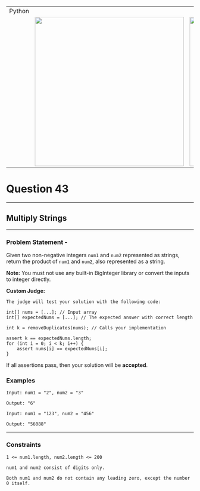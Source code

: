 ||||
|---|---|---|
|Python|
||<img src = 'https://awesomescreenshot.s3.amazonaws.com/image/4900480/44170846-a601fd31575b0215b352524fc304b1b6.png?X-Amz-Algorithm=AWS4-HMAC-SHA256&X-Amz-Credential=AKIAJSCJQ2NM3XLFPVKA%2F20231110%2Fus-east-1%2Fs3%2Faws4_request&X-Amz-Date=20231110T132811Z&X-Amz-Expires=28800&X-Amz-SignedHeaders=host&X-Amz-Signature=1657d343dc972aefd61ceb7280316a15a3e5bc7f56d98408ede39d6f1cee0659' width = 400>|<img src = 'https://awesomescreenshot.s3.amazonaws.com/image/4900480/44170858-53d98505e542410c05e8d852be85d32b.png?X-Amz-Algorithm=AWS4-HMAC-SHA256&X-Amz-Credential=AKIAJSCJQ2NM3XLFPVKA%2F20231110%2Fus-east-1%2Fs3%2Faws4_request&X-Amz-Date=20231110T132849Z&X-Amz-Expires=28800&X-Amz-SignedHeaders=host&X-Amz-Signature=83873bab07372d6cbfa99153a1fa22f5faf9a42935673754756437107c68de49' width = 400>


# Question 43
****
## Multiply Strings  

****
### Problem Statement -

Given two non-negative integers `num1` and `num2` represented as strings, return the product of `num1` and `num2`, also represented as a string.

**Note:** You must not use any built-in BigInteger library or convert the inputs to integer directly.

**Custom Judge:**
```
The judge will test your solution with the following code:

int[] nums = [...]; // Input array
int[] expectedNums = [...]; // The expected answer with correct length

int k = removeDuplicates(nums); // Calls your implementation

assert k == expectedNums.length;
for (int i = 0; i < k; i++) {
    assert nums[i] == expectedNums[i];
}
```
If all assertions pass, then your solution will be **accepted**.

### Examples
```
Input: num1 = "2", num2 = "3"

Output: "6"
```
```
Input: num1 = "123", num2 = "456"

Output: "56088"
```
****
### Constraints
```
1 <= num1.length, num2.length <= 200

num1 and num2 consist of digits only.

Both num1 and num2 do not contain any leading zero, except the number 0 itself.
```
